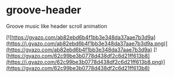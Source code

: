 # groove-header
Groove music like header scroll animation

[![https://gyazo.com/ab82ebd6b4f1bb3e348da37aae7b3d9a](https://i.gyazo.com/ab82ebd6b4f1bb3e348da37aae7b3d9a.png)](https://gyazo.com/ab82ebd6b4f1bb3e348da37aae7b3d9a)
[![https://gyazo.com/62c99be3b0778d438df2c6d21ff613b8](https://i.gyazo.com/62c99be3b0778d438df2c6d21ff613b8.png)](https://gyazo.com/62c99be3b0778d438df2c6d21ff613b8)
